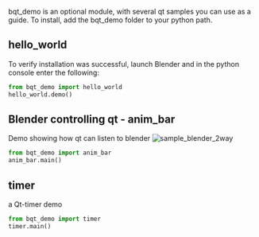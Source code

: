 bqt_demo is an optional module, with several qt samples you can use as a guide.
To install, add the bqt_demo folder to your python path.

## hello_world
To verify installation was successful, launch Blender and in the python console enter
the following:
```python
from bqt_demo import hello_world
hello_world.demo()
```

## Blender controlling qt - anim_bar
Demo showing how qt can listen to blender
![sample_blender_2way](https://user-images.githubusercontent.com/3758308/192096952-e9ed73be-26e4-4ad8-a85f-be4175cebbda.gif)

```python
from bqt_demo import anim_bar
anim_bar.main()
```

## timer
a Qt-timer demo
```python
from bqt_demo import timer
timer.main()
```
